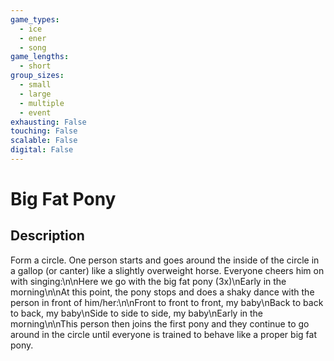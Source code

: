 ```yaml
---
game_types:
  - ice
  - ener
  - song
game_lengths:
  - short
group_sizes:
  - small
  - large
  - multiple
  - event
exhausting: False
touching: False
scalable: False
digital: False
---
```

# Big Fat Pony

## Description
Form a circle. One person starts and goes around the inside of the circle in a gallop (or canter) like a slightly overweight horse. Everyone cheers him on with singing:\n\nHere we go with the big fat pony (3x)\nEarly in the morning\n\nAt this point, the pony stops and does a shaky dance with the person in front of him/her:\n\nFront to front to front, my baby\nBack to back to back, my baby\nSide to side to side, my baby\nEarly in the morning\n\nThis person then joins the first pony and they continue to go around in the circle until everyone is trained to behave like a proper big fat pony.
